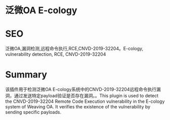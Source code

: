 # 泛微OA E-cology
# SEO
泛微OA,漏洞检测,远程命令执行,RCE,CNVD-2019-32204。E-cology, vulnerability detection, RCE, CNVD-2019-32204
# Summary
该插件用于检测泛微OA E-cology系统中的CNVD-2019-32204远程命令执行漏洞，通过发送特定payload验证是否存在漏洞。。This plugin is used to detect the CNVD-2019-32204 Remote Code Execution vulnerability in the E-cology system of Weaving OA. It verifies the existence of the vulnerability by sending specific payloads.
